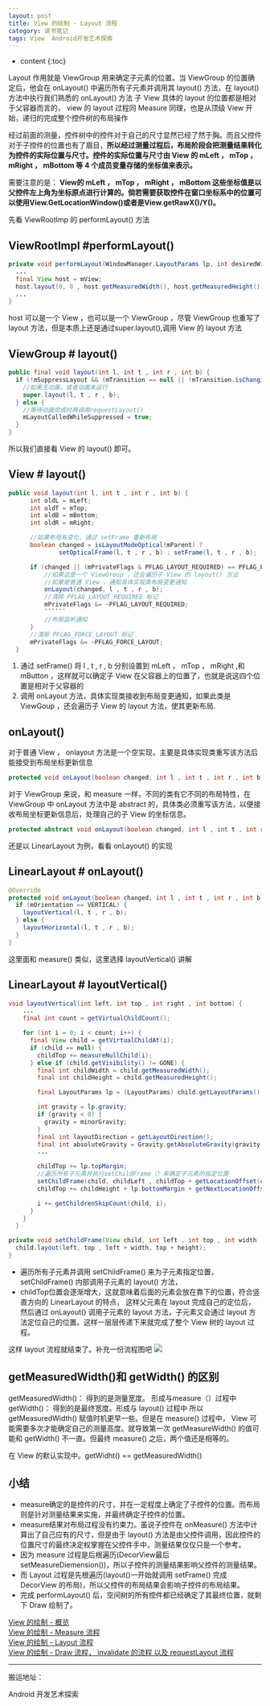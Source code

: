 ```yaml
---
layout: post
title: View 的绘制 - Layout 流程
category: 读书笔记
tags: View  Android开发艺术探索
---
```

* content
{:toc}

Layout 作用就是 ViewGroup 用来确定子元素的位置。当 ViewGroup 的位置确定后，他会在 onLayout() 中遍历所有子元素并调用其 layout() 方法，在 layout() 方法中执行我们熟悉的 onLayout() 方法
子 View 具体的 layout 的位置都是相对于父容器而言的， view 的 layout 过程同 Measure 同理，也是从顶级 View 开始，递归的完成整个控件树的布局操作

经过前面的测量，控件树中的控件对于自己的尺寸显然已经了然于胸。而且父控件对于子控件的位置也有了眉目，**所以经过测量过程后，布局阶段会把测量结果转化为控件的实际位置与尺寸。控件的实际位置与尺寸由 View 的 mLeft ， mTop ， mRight ， mBottom 等 4 个成员变量存储的坐标值来表示。**

需要注意的是： **View的 mLeft ， mTop ， mRight ， mBottom 这些坐标值是以父控件左上角为坐标原点进行计算的。倘若需要获取控件在窗口坐标系中的位置可以使用View.GetLocationWindow()或者是View.getRawX()/Y()。**

先看 ViewRootImp 的 performLayout() 方法
## ViewRootImpl #performLayout()
```java
private void performLayout(WindowManager.LayoutParams lp, int desiredWindowWidth ,int desiredWindowHeight) {
  ...
  final View host = mView;
  host.layout(0, 0 , host.getMeasuredWidth(), host.getMeasuredHeight());
  ...
}
```
host 可以是一个 View ，也可以是一个 ViewGroup ，尽管 ViewGroup 也重写了 layout 方法，但是本质上还是通过super.layout(),调用 View 的 layout 方法
## ViewGroup # layout()
```java
public final void layout(int l, int t , int r , int b) {
  if (!mSuppressLayout && (mTransition == null || !mTransition.isChangingLayout())) {
    //如果无动画，或者动画未运行
    super.layout(l, t , r , b);
  } else {
    //等待动画完成时再调用requestLayout()
    mLayoutCalledWhileSuppressed = true;
  }
}
```
所以我们直接看 View 的 layout() 即可。
## View # layout()
```java
public void layout(int l, int t , int r , int b) {
      int oldL = mLeft;
      int oldT = mTop;
      int oldB = mBottom;
      int oldR = mRight;

      //如果布局有变化，通过 setFrame 重新布局
      boolean changed = isLayoutModeOptical(mParent) ?
              setOpticalFrame(l, t , r , b) : setFrame(l, t , r , b);

      if (changed || (mPrivateFlags & PFLAG_LAYOUT_REQUIRED) == PFLAG_LAYOUT_REQUIRED) {
          //如果这是一个 ViewGroup ，还会遍历子 View 的 layout() 方法
          //如果是普通 View ，通知具体实现类布局变更通知
          onLayout(changed, l , t , r , b);
          //清除 PFLAG_LAYOUT_REQUIRED 标记
          mPrivateFlags &= ~PFLAG_LAYOUT_REQUIRED;
          ``````
          //布局监听通知
      }
      //清除 PFLAG_FORCE_LAYOUT 标记
      mPrivateFlags &= ~PFLAG_FORCE_LAYOUT;
  }
```
1. 通过 setFrame() 将 l , t , r , b 分别设置到 mLeft ， mTop ， mRight ,和 mButton ，这样就可以确定子 View 在父容器上的位置了，也就是说这四个位置是相对于父容器的
2. 调用 onLayout 方法，具体实现类接收到布局变更通知，如果此类是 ViewGoup ，还会遍历子 View 的 layout 方法，使其更新布局.

## onLayout()
对于普通 View ， onlayout 方法是一个空实现，主要是具体实现类重写该方法后能接受到布局坐标更新信息
```java
protected void onLayout(boolean changed, int l , int t , int r , int b) {}
```
对于 ViewGroup 来说，和 measure 一样，不同的类有它不同的布局特性，在 ViewGroup 中 onLayout 方法中是 abstract 的，具体类必须重写该方法，以便接收布局坐标更新信息后，处理自己的子 View 的坐标信息。
```java
protected abstract void onLayout(boolean changed, int l , int t , int r , int b);
```
还是以 LinearLayout 为例，看看 onLayout() 的实现

## LinearLayout # onLayout()
```java
@Override
protected void onLayout(boolean changed, int l , int t , int r , int b) {
  if (mOrientation == VERTICAL) {
    layoutVertical(l, t , r , b);
  } else {
    layoutHorizontal(l, t , r , b);
  }
}
```
这里面和 measure() 类似，这里选择 layoutVertical() 讲解
## LinearLayout # layoutVertical()

```java
void layoutVertical(int left, int top , int right , int bottom) {
    ...
    final int count = getVirtualChildCount();

    for (int i = 0; i < count; i++) {
      final View child = getVirtualChildAt(i);
      if (child == null) {
        childTop += measureNullChild(i);
      } else if (child.getVisibility() != GONE) {
        final int childWidth = child.getMeasuredWidth();
        final int childHeight = child.getMeasuredHeight();

        final LayoutParams lp = (LayoutParams) child.getLayoutParams();

        int gravity = lp.gravity;
        if (gravity < 0) {
          gravity = minorGravity;
        }
        final int layoutDirection = getLayoutDirection();
        final int absoluteGravity = Gravity.getAbsoluteGravity(gravity, layoutDirection);
        ...

        childTop += lp.topMargin;
        //遍历所有子元素并执行setChildFrame（）来确定子元素的指定位置
        setChildFrame(child, childLeft , childTop + getLocationOffset(child), childWidth , childHeight);
        childTop += childHeight + lp.bottomMargin + getNextLocationOffset(child);

        i += getChildrenSkipCount(child, i);
      }
    }
  }

private void setChildFrame(View child, int left , int top , int width , int height) {
  child.layout(left, top , left + width, top + height);
}
```
* 遍历所有子元素并调用 setChildFrame() 来为子元素指定位置， setChildFrame() 内部调用子元素的 layout() 方法，
* childTop位置会逐渐增大，这就意味着后面的元素会放在靠下的位置，符合竖直方向的 LinearLayout 的特点，
这样父元素在 layout 完成自己的定位后，然后通过 onLayout() 调用子元素的 layout 方法，子元素又会通过 layout 方法定位自己的位置。这样一层层传递下来就完成了整个 View 树的 layout 过程。

这样 layout 流程就结束了。补充一份流程图吧
![](../../../../images/perform_layout.png)

## getMeasuredWidth()和 getWidth() 的区别
getMeasuredWidth()： 得到的是测量宽度。 形成与measure（）过程中
getWidth()：  得到的是最终宽度。形成与 layout() 过程中
所以 getMeasuredWidth() 赋值时机更早一些。但是在 measure() 过程中， View 可能需要多次才能确定自己的测量高度。就导致第一次 getMeasureWidth() 的值可能和 getWidth() 不一直。但最终 measure() 之后，两个值还是相等的。

在 View 的默认实现中。getWidht() == getMeasuredWidth()


## 小结
* measure确定的是控件的尺寸，并在一定程度上确定了子控件的位置。而布局则是针对测量结果来实施，并最终确定子控件的位置。
* measure结果对布局过程没有约束力。虽说子控件在 onMeasure() 方法中计算出了自己应有的尺寸，但是由于 layout() 方法是由父控件调用，因此控件的位置尺寸的最终决定权掌握在父控件手中，测量结果仅仅只是一个参考。
* 因为 measure 过程是后根遍历(DecorView最后setMeasureDiemension())，所以子控件的测量结果影响父控件的测量结果。
* 而 Layout 过程是先根遍历(layout()一开始就调用 setFrame() 完成 DecorView 的布局)，所以父控件的布局结果会影响子控件的布局结果。
* 完成 performLayout() 后，空间树的所有控件都已经确定了其最终位置，就剩下 Draw 绘制了。



[View 的绘制 - 概览](../../../../2018/06/09/view_draw_procress_performTraversals/)   
[View 的绘制 - Measure 流程](../../../../2018/06/12/view_draw_procress_measure/)   
[View 的绘制 - Layout 流程](../../../../2018/06/20/view_draw_procress_layout/)   
[View 的绘制 - Draw 流程， invalidate 的流程 以及 requestLayout 流程](../../../../2018/06/29/view_draw_procress_draw/)

---
搬运地址：    

Android 开发艺术探索
